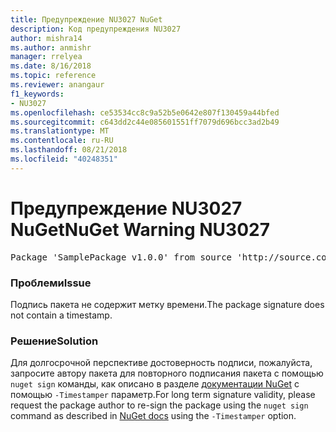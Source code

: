 ```yaml
---
title: Предупреждение NU3027 NuGet
description: Код предупреждения NU3027
author: mishra14
ms.author: anmishr
manager: rrelyea
ms.date: 8/16/2018
ms.topic: reference
ms.reviewer: anangaur
f1_keywords:
- NU3027
ms.openlocfilehash: ce53534cc8c9a52b5e0642e807f130459a44bfed
ms.sourcegitcommit: c643dd2c44e085601551ff7079d696bcc3ad2b49
ms.translationtype: MT
ms.contentlocale: ru-RU
ms.lasthandoff: 08/21/2018
ms.locfileid: "40248351"
---
```

# <a name="nuget-warning-nu3027"></a><span data-ttu-id="28836-103">Предупреждение NU3027 NuGet</span><span class="sxs-lookup"><span data-stu-id="28836-103">NuGet Warning NU3027</span></span>

<pre>Package 'SamplePackage v1.0.0' from source 'http://source.com/index.json': The signature should be timestamped to enable long-term signature validity after the certificate has expired.</pre>

### <a name="issue"></a><span data-ttu-id="28836-104">Проблеми</span><span class="sxs-lookup"><span data-stu-id="28836-104">Issue</span></span>

<span data-ttu-id="28836-105">Подпись пакета не содержит метку времени.</span><span class="sxs-lookup"><span data-stu-id="28836-105">The package signature does not contain a timestamp.</span></span>


### <a name="solution"></a><span data-ttu-id="28836-106">Решение</span><span class="sxs-lookup"><span data-stu-id="28836-106">Solution</span></span>

<span data-ttu-id="28836-107">Для долгосрочной перспективе достоверность подписи, пожалуйста, запросите автору пакета для повторного подписания пакета с помощью `nuget sign` команды, как описано в разделе [документации NuGet](https://docs.microsoft.com/en-us/nuget/create-packages/sign-a-package) с помощью `-Timestamper` параметр.</span><span class="sxs-lookup"><span data-stu-id="28836-107">For long term signature validity, please request the package author to re-sign the package using the `nuget sign` command as described in [NuGet docs](https://docs.microsoft.com/en-us/nuget/create-packages/sign-a-package) using the `-Timestamper` option.</span></span>



